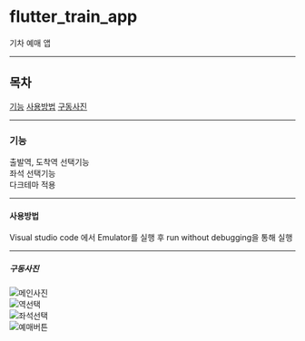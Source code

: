 # flutter_train_app

기차 예매 앱

---
## 목차
[기능](#기능)
[사용방법](#사용방법)
[구동사진](#구동사진)

---

### 기능

출발역, 도착역 선택기능  
좌석 선택기능  
다크테마 적용   

---

#### 사용방법

Visual studio code 에서 Emulator를 실행 후 run without debugging을 통해 실행

---

##### 구동사진

![메인사진](https://github.com/0Ca-t0/flutter_train_app/blob/main/lib/%EB%A9%94%EC%9D%B8%ED%99%94%EB%A9%B4.jpg)  
![역선택](https://github.com/0Ca-t0/flutter_train_app/blob/main/lib/%EC%97%AD%EC%84%A0%ED%83%9D.jpg)  
![좌석선택](https://github.com/0Ca-t0/flutter_train_app/blob/main/lib/%EC%A2%8C%EC%84%9D%EC%84%A0%ED%83%9D.jpg)  
![예매버튼](https://github.com/0Ca-t0/flutter_train_app/blob/main/lib/%EC%98%88%EB%A7%A4%EB%B2%84%ED%8A%BC.jpg)


